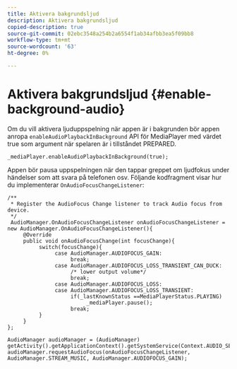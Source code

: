 ```yaml
---
title: Aktivera bakgrundsljud
description: Aktivera bakgrundsljud
copied-description: true
source-git-commit: 02ebc3548a254b2a6554f1ab34afbb3ea5f09bb8
workflow-type: tm+mt
source-wordcount: '63'
ht-degree: 0%

---
```


# Aktivera bakgrundsljud {#enable-background-audio}

Om du vill aktivera ljuduppspelning när appen är i bakgrunden bör appen anropa `enableAudioPlaybackInBackground` API för MediaPlayer med värdet true som argument när spelaren är i tillståndet PREPARED.

```
_mediaPlayer.enableAudioPlaybackInBackground(true);
```

Appen bör pausa uppspelningen när den tappar greppet om ljudfokus under händelser som att svara på telefonen osv. Följande kodfragment visar hur du implementerar `OnAudioFocusChangeListener`:

```
/** 
 * Register the AudioFocus Change listener to track Audio focus from device. 
 */ 
 AudioManager.OnAudioFocusChangeListener onAudioFocusChangeListener = new AudioManager.OnAudioFocusChangeListener(){ 
     @Override 
     public void onAudioFocusChange(int focusChange){ 
          switch(focusChange){ 
               case AudioManager.AUDIOFOCUS_GAIN: 
                    break; 
               case AudioManager.AUDIOFOCUS_LOSS_TRANSIENT_CAN_DUCK: 
                    /* lower output volume*/ 
                    break; 
               case AudioManager.AUDIOFOCUS_LOSS: 
               case AudioManager.AUDIOFOCUS_LOSS_TRANSIENT: 
                    if(_lastKnownStatus ==MediaPlayerStatus.PLAYING) 
                         _mediaPlayer.pause(); 
                    break; 
          } 
     } 
}; 
 
AudioManager audioManager = (AudioManager) getActivity().getApplicationContext().getSystemService(Context.AUDIO_SERVICE); 
audioManager.requestAudioFocus(onAudioFocusChangeListener, AudioManager.STREAM_MUSIC, AudioManager.AUDIOFOCUS_GAIN);
```
